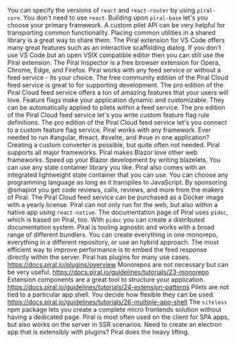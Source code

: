 You can specify the versions of `react` and `react-router` by using `piral-core`.
You don't need to use `react`. Building upon `piral-base` let's you choose your primary framework.
A custom pilet API can be very helpful for transporting common functionality.
Placing common utilities in a shared library is a great way to share them.
The Piral extension for VS Code offers many great features such as an interactive scaffolding dialog.
If you don't use VS Code but an open VSIX compatible editor then you can still use the Piral extension.
The Piral Inspector is a free browser extension for Opera, Chrome, Edge, and Firefox.
Piral works with any feed service or without a feed service - its your choice.
The free community edition of the Piral Cloud feed service is great to for supporting development.
The pro edition of the Piral Cloud feed service offers a ton of amazing features that your users will love.
Feature flags make your application dynamic and customizable. They can be automatically applied to pilets within a feed service.
The pro edition of the Piral Cloud feed service let's you write custom feature flag rule definitions.
The pro edition of the Piral Cloud feed service let's you connect to a custom feature flag service.
Piral works with any framework. Ever needed to run #angular, #react, #svelte, and #vue in one application?
Creating a custom converter is possible, but quite often not needed. Piral supports all major frameworks.
Piral makes Blazor love other web frameworks. Speed up your Blazor development by writing blazelets.
You can use any state container library you like. Piral also comes with an integrated lightweight state container that you can use.
You can choose any programming language as long as it transpiles to JavaScript.
By sponsoring @smapiot you get code reviews, calls, reviews, and more from the makers of Piral.
The Piral Cloud feed service can be purchased as a Docker image with a yearly license.
Piral can not only run for the web, but also within a native app using `react-native`.
The documentation page of Piral uses `pidoc`, which is based on Piral, too.
With `pidoc` you can create a distributed documentation system.
Piral is tooling agnostic and works with a broad range of different bundlers.
You can create everything in one monorepo, everything in a different repository, or use an hybrid approach.
The most efficient way to improve performance is to embed the feed response directly within the server.
Piral has plugins for many use cases. https://docs.piral.io/plugins/overview
Monorepos are not necessary but can be very useful. https://docs.piral.io/guidelines/tutorials/23-monorepo
Extension components are a great tool to structure your application. https://docs.piral.io/guidelines/tutorials/24-extension-patterns
Pilets are not tied to a particular app shell. You decide how flexible they can be used. https://docs.piral.io/guidelines/tutorials/26-multiple-app-shell
The `siteless` npm package lets you create a complete micro frontends solution without having a dedicated page.
Piral is most often used on the client for SPA apps, but also works on the server in SSR scenarios.
Need to create an electron app that is extensibly with plugins? Piral does the heavy lifting.

